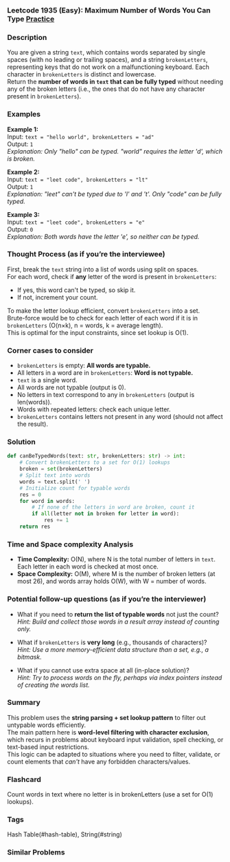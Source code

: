 ### Leetcode 1935 (Easy): Maximum Number of Words You Can Type [Practice](https://leetcode.com/problems/maximum-number-of-words-you-can-type)

### Description  
You are given a string `text`, which contains words separated by single spaces (with no leading or trailing spaces), and a string `brokenLetters`, representing keys that do not work on a malfunctioning keyboard. Each character in `brokenLetters` is distinct and lowercase.  
Return the **number of words in `text` that can be fully typed** without needing any of the broken letters (i.e., the ones that do not have any character present in `brokenLetters`).  

### Examples  

**Example 1:**  
Input: `text = "hello world", brokenLetters = "ad"`  
Output: `1`  
*Explanation: Only "hello" can be typed. "world" requires the letter 'd', which is broken.*

**Example 2:**  
Input: `text = "leet code", brokenLetters = "lt"`  
Output: `1`  
*Explanation: "leet" can't be typed due to 'l' and 't'. Only "code" can be fully typed.*

**Example 3:**  
Input: `text = "leet code", brokenLetters = "e"`  
Output: `0`  
*Explanation: Both words have the letter 'e', so neither can be typed.*

### Thought Process (as if you’re the interviewee)  
First, break the `text` string into a list of words using split on spaces.  
For each word, check if **any** letter of the word is present in `brokenLetters`:
- If yes, this word can't be typed, so skip it.
- If not, increment your count.

To make the letter lookup efficient, convert `brokenLetters` into a set.  
Brute-force would be to check for each letter of each word if it is in `brokenLetters` (O(n×k), n = words, k = average length).  
This is optimal for the input constraints, since set lookup is O(1).  

### Corner cases to consider  
- `brokenLetters` is empty: **All words are typable.**
- All letters in a word are in `brokenLetters`: **Word is not typable.**
- `text` is a single word.
- All words are not typable (output is 0).
- No letters in text correspond to any in `brokenLetters` (output is len(words)).
- Words with repeated letters: check each unique letter.
- `brokenLetters` contains letters not present in any word (should not affect the result).

### Solution

```python
def canBeTypedWords(text: str, brokenLetters: str) -> int:
    # Convert brokenLetters to a set for O(1) lookups
    broken = set(brokenLetters)
    # Split text into words
    words = text.split(' ')
    # Initialize count for typable words
    res = 0
    for word in words:
        # If none of the letters in word are broken, count it
        if all(letter not in broken for letter in word):
            res += 1
    return res
```

### Time and Space complexity Analysis  

- **Time Complexity:** O(N), where N is the total number of letters in `text`. Each letter in each word is checked at most once.
- **Space Complexity:** O(M), where M is the number of broken letters (at most 26), and words array holds O(W), with W = number of words.

### Potential follow-up questions (as if you’re the interviewer)  

- What if you need to **return the list of typable words** not just the count?  
  *Hint: Build and collect those words in a result array instead of counting only.*

- What if `brokenLetters` is **very long** (e.g., thousands of characters)?  
  *Hint: Use a more memory-efficient data structure than a set, e.g., a bitmask.*

- What if you cannot use extra space at all (in-place solution)?  
  *Hint: Try to process words on the fly, perhaps via index pointers instead of creating the words list.*

### Summary
This problem uses the **string parsing + set lookup pattern** to filter out untypable words efficiently.  
The main pattern here is **word-level filtering with character exclusion**, which recurs in problems about keyboard input validation, spell checking, or text-based input restrictions.  
This logic can be adapted to situations where you need to filter, validate, or count elements that *can't* have any forbidden characters/values.


### Flashcard
Count words in text where no letter is in brokenLetters (use a set for O(1) lookups).

### Tags
Hash Table(#hash-table), String(#string)

### Similar Problems
